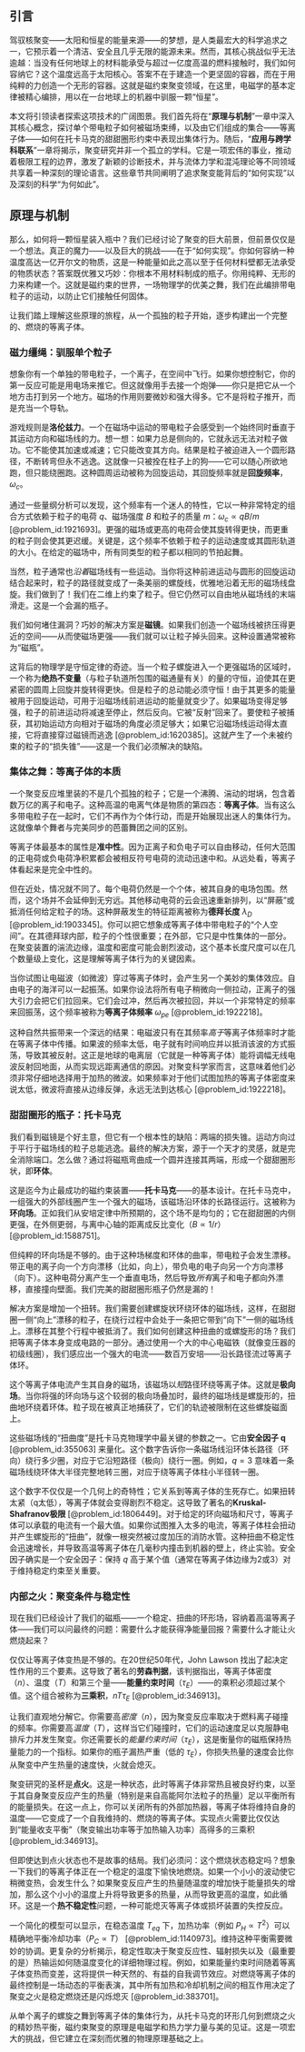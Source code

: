 ## 引言
驾驭核聚变——太阳和恒星的能量来源——的梦想，是人类最宏大的科学追求之一，它预示着一个清洁、安全且几乎无限的能源未来。然而，其核心挑战似乎无法逾越：当没有任何地球上的材料能承受与超过一亿度高温的燃料接触时，我们如何容纳它？这个温度远高于太阳核心。答案不在于建造一个更坚固的容器，而在于用纯粹的力创造一个无形的容器。这就是磁约束聚变领域，在这里，电磁学的基本定律被精心编排，用以在一台地球上的机器中驯服一颗“恒星”。

本文将引领读者探索这项技术的广阔图景。我们首先将在“**原理与机制**”一章中深入其核心概念，探讨单个带电粒子如何被磁场束缚，以及由它们组成的集合——等离子体——如何在托卡马克的甜甜圈形约束中表现出集体行为。随后，“**应用与跨学科联系**”一章将揭示，聚变研究并非一个孤立的学科。它是一项宏伟的事业，推动着极限工程的边界，激发了新颖的诊断技术，并与流体力学和混沌理论等不同领域共享着一种深刻的理论语言。这些章节共同阐明了追求聚变能背后的“如何实现”以及深刻的科学“为何如此”。

## 原理与机制

那么，如何将一颗恒星装入瓶中？我们已经讨论了聚变的巨大前景，但前景仅仅是一个想法。真正的魔力——以及巨大的挑战——在于“如何实现”。你如何容纳一种温度高达一亿开尔文的物质，这是一种能量如此之高以至于任何材料壁都无法承受的物质状态？答案既优雅又巧妙：你根本不用材料制成的瓶子。你用纯粹、无形的力来构建一个。这就是磁约束的世界，一场物理学的优美之舞，我们在此编排带电粒子的运动，以防止它们接触任何固体。

让我们踏上理解这些原理的旅程，从一个孤独的粒子开始，逐步构建出一个完整的、燃烧的等离子体。

### 磁力缰绳：驯服单个粒子

想象你有一个单独的带电粒子，一个离子，在空间中飞行。如果你想控制它，你的第一反应可能是用电场来推它。但这就像用手去接一个炮弹——你只是把它从一个地方击打到另一个地方。磁场的作用则要微妙和强大得多。它不是将粒子推开，而是充当一个导轨。

游戏规则是**洛伦兹力**。一个在磁场中运动的带电粒子会感受到一个始终同时垂直于其运动方向和磁场线的力。想一想：如果力总是侧向的，它就永远无法对粒子做功。它不能使其加速或减速；它只能改变其方向。结果是粒子被迫进入一个圆形路径，不断转弯但永不逃逸。这就像一只被拴在柱子上的狗——它可以随心所欲地跑，但只能绕圈跑。这种圆周运动被称为回旋运动，其回旋频率就是**回旋频率**，$\omega_c$。

通过一些量纲分析可以发现，这个频率有一个迷人的特性，它以一种非常特定的组合方式依赖于粒子的电荷 $q$、磁场强度 $B$ 和粒子的质量 $m$：$\omega_c \propto qB/m$ [@problem_id:1921693]。更强的磁场或更高的电荷会使其旋转得更快，而更重的粒子则会使其更迟缓。关键是，这个频率不依赖于粒子的运动速度或其圆形轨道的大小。在给定的磁场中，所有同类型的粒子都以相同的节拍起舞。

当然，粒子通常也*沿着*磁场线有一些运动。当你将这种前进运动与圆形的回旋运动结合起来时，粒子的路径就变成了一条美丽的螺旋线，优雅地沿着无形的磁场线盘旋。我们做到了！我们在二维上约束了粒子。但它仍然可以自由地从磁场线的末端滑走。这是一个会漏的瓶子。

我们如何堵住漏洞？巧妙的解决方案是**磁镜**。如果我们创造一个磁场线被挤压得更近的空间——从而使磁场更强——我们就可以让粒子掉头回来。这种设置通常被称为“磁瓶”。

这背后的物理学是守恒定律的奇迹。当一个粒子螺旋进入一个更强磁场的区域时，一个称为**绝热不变量**（与粒子轨道所包围的磁通量有关）的量的守恒，迫使其在更紧密的圆周上回旋并旋转得更快。但是粒子的总动能必须守恒！由于其更多的能量被用于回旋运动，可用于沿磁场线前进运动的能量就变少了。如果磁场变得足够强，粒子的前进运动将减速至停止，然后反向。它被“反射”回来了。要使粒子被捕获，其初始运动方向相对于磁场的角度必须足够大；如果它沿磁场线运动得太直接，它将直接穿过磁镜而逃逸 [@problem_id:1620385]。这就产生了一个未被约束的粒子的“损失锥”——这是一个我们必须解决的缺陷。

### 集体之舞：等离子体的本质

一个聚变反应堆里装的不是几个孤独的粒子；它是一个沸腾、湍动的坩埚，包含着数万亿的离子和电子。这种高温的电离气体是物质的第四态：**等离子体**。当有这么多带电粒子在一起时，它们不再作为个体行动，而是开始展现出迷人的集体行为。这就像单个舞者与完美同步的芭蕾舞团之间的区别。

等离子体最基本的属性是**准中性**。因为正离子和负电子可以自由移动，任何大范围的正电荷或负电荷净积累都会被相反符号电荷的流动迅速中和。从远处看，等离子体看起来是完全中性的。

但在近处，情况就不同了。每个电荷仍然是一个个体，被其自身的电场包围。然而，这个场并不会延伸到无穷远。其他移动电荷的云会迅速重新排列，以“屏蔽”或抵消任何给定粒子的场。这种屏蔽发生的特征距离被称为**德拜长度** $\lambda_D$ [@problem_id:1903345]。你可以把它想象成等离子体中带电粒子的“个人空间”。在其德拜球内部，粒子的个性很重要；在外部，它只是中性集体的一部分。在聚变装置的湍流边缘，温度和密度可能会剧烈波动，这个基本长度尺度可以在几个数量级上变化，这是理解等离子体行为的关键因素。

当你试图让电磁波（如微波）穿过等离子体时，会产生另一个美妙的集体效应。自由电子的海洋可以一起振荡。如果你设法将所有电子稍微向一侧拉动，正离子的强大引力会把它们拉回来。它们会过冲，然后再次被拉回，并以一个非常特定的频率来回振荡，这个频率被称为**等离子体频率** $\omega_{pe}$ [@problem_id:1922218]。

这种自然共振带来一个深远的结果：电磁波只有在其频率*高于*等离子体频率时才能在等离子体中传播。如果波的频率太低，电子就有时间响应并以抵消该波的方式振荡，导致其被反射。这正是地球的电离层（它就是一种等离子体）能将调幅无线电波反射回地面，从而实现远距离通信的原因。对聚变科学家而言，这意味着他们必须非常仔细地选择用于加热的微波。如果频率对于他们试图加热的等离子体密度来说太低，微波将直接从边缘反弹，永远无法到达核心 [@problem_id:1922218]。

### 甜甜圈形的瓶子：托卡马克

我们看到磁镜是个好主意，但它有一个根本性的缺陷：两端的损失锥。运动方向过于平行于磁场线的粒子总能逃逸。最终的解决方案，源于一个天才的灵感，就是完全消除端口。怎么做？通过将磁瓶弯曲成一个圆并连接其两端，形成一个甜甜圈形状，即**环体**。

这是迄今为止最成功的磁约束装置——**托卡马克**——的基本设计。在托卡马克中，一组强大的外部线圈产生一个强大的磁场，该磁场沿环体的长路径运行。这被称为**环向场**。正如我们从安培定律中所预期的，这个场不是均匀的；它在甜甜圈的内侧更强，在外侧更弱，与离中心轴的距离成反比变化（$B \propto 1/r$） [@problem_id:1588751]。

但纯粹的环向场是不够的。由于这种场梯度和环体的曲率，带电粒子会发生漂移。带正电的离子向一个方向漂移（比如，向上），带负电的电子向另一个方向漂移（向下）。这种电荷分离产生一个垂直电场，然后导致*所有*离子和电子都向外漂移，直接撞向壁面。我们完美的甜甜圈形瓶子仍然是漏的！

解决方案是增加一个扭转。我们需要创建螺旋状环绕环体的磁场线，这样，在甜甜圈一侧“向上”漂移的粒子，在绕行过程中会处于一条把它带到“向下”一侧的磁场线上。漂移在其整个行程中被抵消了。我们如何创建这种扭曲的或螺旋形的场？我们把等离子体本身变成电路的一部分。通过使用一个大的中心电磁铁（就像变压器的初级线圈），我们感应出一个强大的电流——数百万安培——沿长路径流过等离子体环。

这个等离子体电流产生其自身的磁场，该磁场以*短*路径环绕等离子体。这就是**极向场**。当你将强的环向场与这个较弱的极向场叠加时，最终的磁场线是螺旋形的，扭曲地环绕着环体。粒子现在被真正地捕获了，它们的轨迹被限制在这些螺旋磁面上。

这些磁场线的“扭曲度”是托卡马克物理学中最关键的参数之一。它由**安全因子 q** [@problem_id:355063] 来量化。这个数字告诉你一条磁场线沿环体长路径（环向）绕行多少圈，对应于它沿短路径（极向）绕行一圈。例如，$q=3$ 意味着一条磁场线绕环体大半径完整地转三圈，对应于绕等离子体柱小半径转一圈。

这个数字不仅仅是一个几何上的奇特性；它关系到等离子体的生死存亡。如果扭转太紧（q太低），等离子体就会变得剧烈不稳定。这导致了著名的**Kruskal-Shafranov极限** [@problem_id:1806449]。对于给定的环向磁场和尺寸，等离子体可以承载的电流有一个最大值。如果你试图推入太多的电流，等离子体柱会扭动并产生螺旋形的“扭曲”，就像一根突然被过度加压的消防水管。这种扭曲不稳定性会迅速增长，并导致高温等离子体在几毫秒内撞击到机器的壁上，终止实验。安全因子确实是一个安全因子：保持 $q$ 高于某个值（通常在等离子体边缘为2或3）对于维持稳定约束至关重要。

### 内部之火：聚变条件与稳定性

现在我们已经设计了我们的磁瓶——一个稳定、扭曲的环形场，容纳着高温等离子体——我们可以问最终的问题：需要什么才能获得净能量回报？需要什么才能让火燃烧起来？

仅仅让等离子体变热是不够的。在20世纪50年代，John Lawson 找出了起决定性作用的三个要素。这导致了著名的**劳森判据**，该判据指出，等离子体密度（$n$）、温度（$T$）和第三个量——**能量约束时间**（$\tau_E$）——的乘积必须超过某个值。这个组合被称为**三乘积**，$nT\tau_E$ [@problem_id:346913]。

让我们直观地分解它。你需要高*密度*（$n$），因为聚变反应率取决于燃料离子碰撞的频率。你需要高*温度*（$T$），这样当它们碰撞时，它们的运动速度足以克服静电排斥力并发生聚变。你还需要长的*能量约束时间*（$\tau_E$），这是衡量你的磁瓶保持热量能力的一个指标。如果你的瓶子漏热严重（低的 $\tau_E$），你损失热量的速度会比你从聚变中产生热量的速度快，火就会熄灭。

聚变研究的圣杯是**点火**。这是一种状态，此时等离子体非常热且被良好约束，以至于其自身聚变反应产生的热量（特别是来自高能阿尔法粒子的热量）足以平衡所有的能量损失。在这一点上，你可以关闭所有的外部加热器，等离子体将维持自身的温度——它变成了一个自我维持的、燃烧的等离子体。实现点火需要比仅仅达到“能量收支平衡”（聚变输出功率等于加热输入功率）高得多的三乘积 [@problem_id:346913]。

但即使达到点火状态也不是故事的结局。我们必须问：这个燃烧状态稳定吗？想象一下我们的等离子体正在一个稳定的温度下愉快地燃烧。如果一个小小的波动使它稍微变热，会发生什么？如果聚变反应产生的热量随温度的增加快于能量损失的增加，那么这个小小的温度上升将导致更多的热量，从而导致更高的温度，如此循环。这是一个**热不稳定性**问题，一种可能熄灭等离子体或损坏装置的失控反应。

一个简化的模型可以显示，在稳态温度 $T_{eq}$ 下，加热功率（例如 $P_H \propto T^2$）可以精确地平衡冷却功率（$P_C \propto T$） [@problem_id:1140973]。维持这种平衡需要微妙的协调。更复杂的分析揭示，稳定性取决于聚变反应性、辐射损失以及（最重要的是）热输运如何随温度变化的详细物理过程。例如，如果能量约束时间随着等离子体变热而变差，这将提供一种天然的、有益的自我调节效应。对燃烧等离子体的最终控制是一场动态的平衡表演，其中所有加热和冷却机制之间的相互作用决定了聚变之火是稳定燃烧还是闪烁熄灭 [@problem_id:383701]。

从单个离子的螺旋之舞到等离子体的集体行为，从托卡马克的环形几何到燃烧之火的精妙热平衡，磁约束聚变的原理是电磁学和热力学力量与美的见证。这是一项宏大的挑战，但它建立在深刻而优雅的物理原理基础之上。

